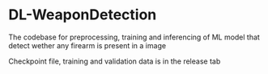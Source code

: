 # DL-WeaponDetection
The codebase for preprocessing, training and inferencing of ML model that detect wether any firearm is present in a image

Checkpoint file, training and validation data is in the release tab 